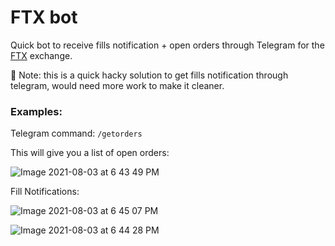# FTX bot

Quick bot to receive fills notification + open orders through Telegram for the
[FTX](https://ftx.com/#a=3029796) exchange.

👷 Note: this is a quick hacky solution to get fills notification through telegram, would need more
work to make it cleaner.

### Examples:

Telegram command: `/getorders` 

This will give you a list of open orders:

![Image 2021-08-03 at 6 43 49 PM](https://user-images.githubusercontent.com/10117704/128096446-d2cf0e6a-9154-434f-9db2-84b7a563a12b.jpg)

Fill Notifications:

![Image 2021-08-03 at 6 45 07 PM](https://user-images.githubusercontent.com/10117704/128096496-2503c507-1673-4828-bff1-c6ae1e44d040.jpg)

![Image 2021-08-03 at 6 44 28 PM](https://user-images.githubusercontent.com/10117704/128096509-1d86feea-a103-41f5-9f22-d5082294307f.jpg)

